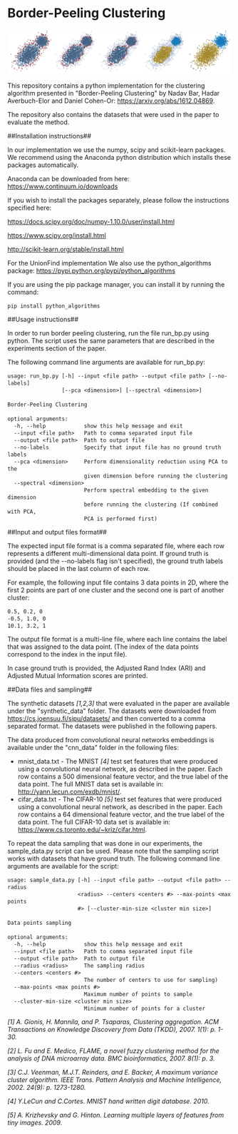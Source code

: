 Border-Peeling Clustering
=========================

![Illustration of Border-Peeling clustering](/docs/border_peeling.png)

This repository contains a python implementation for the clustering algorithm presented in "Border-Peeling Clustering" by Nadav Bar, Hadar Averbuch-Elor and Daniel Cohen-Or: <a href="https://arxiv.org/abs/1612.04869" target="_blank">https://arxiv.org/abs/1612.04869</a>. 

The repository also contains the datasets that were used in the paper to evaluate the method.

##Installation instructions##

In our implementation we use the numpy, scipy and scikit-learn packages.
We recommend using the Anaconda python distribution which installs these packages automatically.

Anaconda can be downloaded from here: https://www.continuum.io/downloads

If you wish to install the packages separately, please follow the instructions specified here:

https://docs.scipy.org/doc/numpy-1.10.0/user/install.html

https://www.scipy.org/install.html

http://scikit-learn.org/stable/install.html

For the UnionFind implementation We also use the python_algorithms package: https://pypi.python.org/pypi/python_algorithms

If you are using the pip package manager, you can install it by running the command:

```
pip install python_algorithms
```

##Usage instructions##

In order to run border peeling clustering, run the file run_bp.py using python.
The script uses the same parameters that are described in the experiments section of the paper.

The following command line arguments are available for run_bp.py:

```
usage: run_bp.py [-h] --input <file path> --output <file path> [--no-labels]
                 [--pca <dimension>] [--spectral <dimension>]

Border-Peeling Clustering

optional arguments:
  -h, --help            show this help message and exit
  --input <file path>   Path to comma separated input file
  --output <file path>  Path to output file
  --no-labels           Specify that input file has no ground truth labels
  --pca <dimension>     Perform dimensionality reduction using PCA to the
                        given dimension before running the clustering
  --spectral <dimension>
                        Perform spectral embedding to the given dimension
                        before running the clustering (If combined with PCA,
                        PCA is performed first)

```

##Input and output files format##

The expected input file format is a comma separated file, where each row represents a different multi-dimensional data point.
If ground truth is provided (and the --no-labels flag isn't specified),
the ground truth labels should be placed in the last column of each row.

For example, the following input file contains 3 data points in 2D,
where the first 2 points are part of one cluster and the second one is part of another cluster:

```
0.5, 0.2, 0
-0.5, 1.0, 0
10.1, 3.2, 1
```

The output file format is a multi-line file, where each line contains the label that was assigned to the data point.
(The index of the data points correspond to the index in the input file).

In case ground truth is provided, the Adjusted Rand Index (ARI) and Adjusted Mutual Information scores are printed.


##Data files and sampling##

The synthetic datasets <i>[1,2,3]</i> that were evaluated in the paper are available under the "synthetic_data" folder.
The datasets were downloaded from https://cs.joensuu.fi/sipu/datasets/ and then converted to a comma separated format.
The datasets were published in the following papers.


The data produced from convolutional neural networks embeddings is available under the "cnn_data"
folder in the following files:

 - mnist_data.txt - The MNIST <i>[4]</i> test set features that were produced using a convolutional neural network, as described in the paper. Each row contains a 500 dimensional feature vector, and the true label of the data point. The full MNIST data set is available in: http://yann.lecun.com/exdb/mnist/.
 - cifar_data.txt - The CIFAR-10 <i>[5]</i> test set features that were produced using a convolutional neural network,  as described in the paper. Each row contains a 64 dimensional feature vector, and the true label of the data point. The full CIFAR-10 data set is available in: https://www.cs.toronto.edu/~kriz/cifar.html.

To repeat the data sampling that was done in our experiments, the sample_data.py script can be used.
Please note that the sampling script works with datasets that have ground truth.
The following command line arguments are available for the script:

```
usage: sample_data.py [-h] --input <file path> --output <file path> --radius
                      <radius> --centers <centers #> --max-points <max points
                      #> [--cluster-min-size <cluster min size>]

Data points sampling

optional arguments:
  -h, --help            show this help message and exit
  --input <file path>   Path to comma separated input file
  --output <file path>  Path to output file
  --radius <radius>     The sampling radius
  --centers <centers #>
                        The number of centers to use for sampling)
  --max-points <max points #>
                        Maximum number of points to sample
  --cluster-min-size <cluster min size>
                        Minimum number of points for a cluster
```


<i>[1] A. Gionis, H. Mannila, and P. Tsaparas, Clustering aggregation. ACM Transactions on Knowledge Discovery from Data (TKDD), 2007. 1(1): p. 1-30.</i>

<i>[2] L. Fu and E. Medico, FLAME, a novel fuzzy clustering method for the analysis of DNA microarray data. BMC bioinformatics, 2007. 8(1): p. 3.</i>

<i>[3] C.J. Veenman, M.J.T. Reinders, and E. Backer, A maximum variance cluster algorithm. IEEE Trans. Pattern Analysis and Machine Intelligence, 2002. 24(9): p. 1273-1280.</i>

<i>[4] Y.LeCun and C.Cortes. MNIST hand written digit database. 2010.</i>

<i>[5] A. Krizhevsky and G. Hinton. Learning multiple layers of features from tiny images. 2009.</i>
